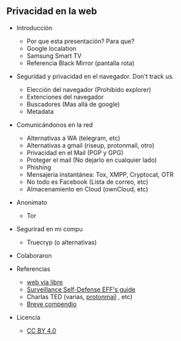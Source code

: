 Privacidad en la web
--------------------

- Introducción
  - Por que esta presentación? Para que?
  - Google localation
  - Samsung Smart TV
  - Referencia Black Mirror (pantalla rota)

- Seguridad y privacidad en el navegador. Don't track us.
  - Elección del navegador (Prohibido explorer)
  - Extenciones del navegador
  - Buscadores (Mas allá de google)
  - Metadata
  
- Comunicándonos en la red
  - Alternativas a WA (telegram, etc)
  - Alternativas a gmail (riseup, protonmail, otro)
  - Privacidad en el Mail (PGP y GPG)
  - Proteger el mail (No dejarlo en cualquier lado)
  - Phishing
  - Mensajeria instantánea: Tox, XMPP, Cryptocat, OTR
  - No todo es Facebook (Lista de correo, etc)
  - Almacenamiento en Cloud (ownCloud, etc)

- Anonimato
  - Tor

- Segurirad en mi compu
  - Truecryp (o alternativas)

- Colaboraron
  
- Referencias
  - [web via libre](http://www.vialibre.org.ar)
  - [Surveillance Self-Defense EFF's guide](https://ssd.eff.org/es)
  - Charlas TED (varias, [protonmail](http://www.ted.com/talks/andy_yen_think_your_email_s_private_think_again) , etc) 
  - [Breve compendio](http://www.scoop.it/IPcontrol)

- Licencia
  - [CC BY 4.0](https://creativecommons.org/licenses/by/4.0/)

